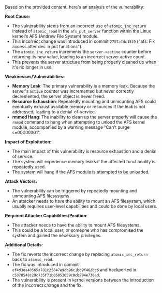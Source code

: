 Based on the provided content, here's an analysis of the vulnerability:

**Root Cause:**
- The vulnerability stems from an incorrect use of `atomic_inc_return` instead of `atomic_read` in the `afs_put_server` function within the Linux kernel's AFS (Andrew File System) module.
- This incorrect change was introduced in commit `2757a4dc1849` ("afs: Fix access after dec in put functions").
- The `atomic_inc_return` increments the `server->active` counter before returning its new value, leading to an incorrect server active count.
- This prevents the server structure from being properly cleaned up when it's no longer in use.

**Weaknesses/Vulnerabilities:**
- **Memory Leak**: The primary vulnerability is a memory leak. Because the server's `active` counter was incremented but never correctly decremented, the server object is never freed.
- **Resource Exhaustion**: Repeatedly mounting and unmounting AFS could eventually exhaust available memory or resources if the leak is not addressed, leading to a denial-of-service.
- **rmmod Hang**: The inability to clean up the server properly will cause the `rmmod` command to hang when attempting to unload the AFS kernel module, accompanied by a warning message "Can't purge s=00000001".

**Impact of Exploitation:**
- The main impact of this vulnerability is resource exhaustion and a denial of service.
- The system will experience memory leaks if the affected functionality is repeatedly used.
- The system will hang if the AFS module is attempted to be unloaded.

**Attack Vectors:**
- The vulnerability can be triggered by repeatedly mounting and unmounting AFS filesystems.
- An attacker needs to have the ability to mount an AFS filesystem, which usually requires user-level capabilities and could be done by local users.

**Required Attacker Capabilities/Position:**
- The attacker needs to have the ability to mount AFS filesystems.
- This could be a local user, or someone who has compromised the system and gained the necessary privileges.

**Additional Details:**
- The fix reverts the incorrect change by replacing `atomic_inc_return` back to `atomic_read`.
- The fix was introduced in commit `ef4d3ea40565a781c25847e9cb96c1bd9f462bc6` and backported in `c5078548c29c735f71b05053659c0cb294e738ad`.
- The vulnerability is present in kernel versions between the introduction of the incorrect change and the fix.